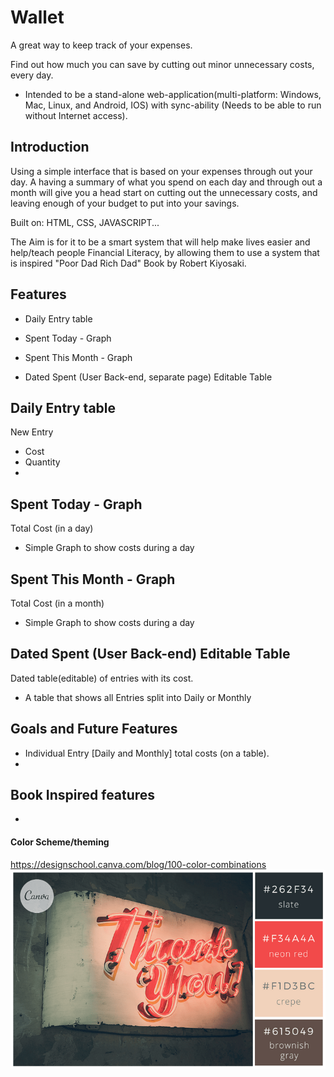 # Wallet

A great way to keep track of your expenses.

Find out how much you can save by cutting out minor unnecessary costs, every day.

- Intended to be a stand-alone web-application(multi-platform: Windows, Mac, Linux, and Android, IOS) with sync-ability (Needs to be able to run without Internet access).

## Introduction

Using a simple interface that is  based on your expenses through out your day. A having a summary of what you spend on each day and through out a month will give you a head start on cutting out the unnecessary costs, and leaving enough of your budget to put into your savings.

Built on: HTML, CSS, JAVASCRIPT...

The Aim is for it to be a smart system that will help make lives easier and help/teach people Financial Literacy, by allowing them to use a system that is inspired "Poor Dad Rich Dad" Book by Robert Kiyosaki.


## Features

- Daily Entry table

- Spent Today - Graph

- Spent This Month - Graph

- Dated Spent (User Back-end, separate page) Editable Table



## Daily Entry table

New Entry

- Cost
- Quantity
- ​

## Spent Today - Graph

Total Cost (in a day)

- Simple Graph to show costs during a day

## Spent This Month - Graph

Total Cost (in a month)

- Simple Graph to show costs during a day

## Dated Spent (User Back-end) Editable Table

Dated table(editable) of entries with its cost.

- A table that shows all Entries split into Daily or Monthly



## Goals and Future Features

- Individual Entry [Daily and Monthly] total costs (on a table).
- ​

## Book Inspired features

- 

#### Color Scheme/theming
https://designschool.canva.com/blog/100-color-combinations
 ![color-combo-89-tb-768x0](/color-combo-89-tb-768x0.png)
